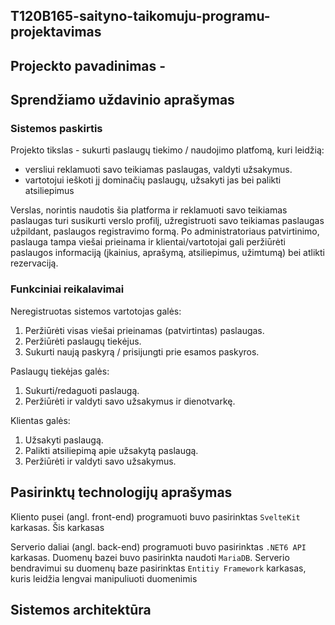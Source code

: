 ## T120B165-saityno-taikomuju-programu-projektavimas

## Projeckto pavadinimas -

## Sprendžiamo uždavinio aprašymas

### Sistemos paskirtis

Projekto tikslas - sukurti paslaugų tiekimo / naudojimo platfomą, kuri leidžią:

- versliui reklamuoti savo teikiamas paslaugas, valdyti užsakymus.
- vartotojui ieškoti jį dominačių paslaugų, užsakyti jas bei palikti atsiliepimus

Verslas, norintis naudotis šia platforma ir reklamuoti savo teikiamas paslaugas turi susikurti verslo profilį, užregistruoti savo teikiamas paslaugas užpildant, paslaugos registravimo formą. Po administratoriaus patvirtinimo, paslauga tampa viešai prieinama ir klientai/vartotojai gali peržiūrėti paslaugos informaciją (įkainius, aprašymą, atsiliepimus, užimtumą) bei atlikti rezervaciją.

### Funkciniai reikalavimai

Neregistruotas sistemos vartotojas galės:

1. Peržiūrėti visas viešai prieinamas (patvirtintas) paslaugas.
2. Peržiūrėti paslaugų tiekėjus.
3. Sukurti naują paskyrą / prisijungti prie esamos paskyros.

Paslaugų tiekėjas galės:

1. Sukurti/redaguoti paslaugą.
2. Peržiūrėti ir valdyti savo užsakymus ir dienotvarkę.

Klientas galės:

1. Užsakyti paslaugą.
2. Palikti atsiliepimą apie užsakytą paslaugą.
3. Peržiūrėti ir valdyti savo užsakymus.

## Pasirinktų technologijų aprašymas

Kliento pusei (angl. front-end) programuoti buvo pasirinktas `SvelteKit` karkasas. Šis karkasas

Serverio daliai (angl. back-end) programuoti buvo pasirinktas `.NET6 API` karkasas. Duomenų bazei buvo pasirinkta naudoti `MariaDB`. Serverio bendravimui su duomenų baze pasirinktas `Entitiy Framework` karkasas, kuris leidžia lengvai manipuliuoti duomenimis

## Sistemos architektūra

